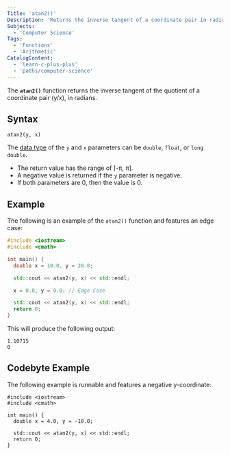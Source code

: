 ```yaml
---
Title: 'atan2()'
Description: 'Returns the inverse tangent of a coordinate pair in radians.'
Subjects:
  - 'Computer Science'
Tags:
  - 'Functions'
  - 'Arithmetic'
CatalogContent:
  - 'learn-c-plus-plus'
  - 'paths/computer-science'
---
```


The **`atan2()`** function returns the inverse tangent of the quotient of a coordinate pair (y/x), in radians.

## Syntax

```pseudo
atan2(y, x)
```

The [data type](https://www.codecademy.com/resources/docs/cpp/data-types) of the `y` and `x` parameters can be `double`, `float`, or `long double`.

- The return value has the range of [-π, π].
- A negative value is returned if the `y` parameter is negative.
- If both parameters are 0, then the value is 0.

## Example

The following is an example of the `atan2()` function and features an edge case:

```cpp
#include <iostream>
#include <cmath>

int main() {
  double x = 10.0, y = 20.0;

  std::cout << atan2(y, x) << std::endl;

  x = 0.0, y = 0.0; // Edge Case

  std::cout << atan2(y, x) << std::endl;
  return 0;
}
```

This will produce the following output:

```shell
1.10715
0
```

## Codebyte Example

The following example is runnable and features a negative y-coordinate:

```codebyte/cpp
#include <iostream>
#include <cmath>

int main() {
  double x = 4.0, y = -10.0;

  std::cout << atan2(y, x) << std::endl;
  return 0;
}
```
